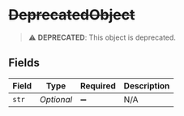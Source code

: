 # ~~DeprecatedObject~~

> :warning: **DEPRECATED**: This object is deprecated.


## Fields

| Field              | Type               | Required           | Description        |
| ------------------ | ------------------ | ------------------ | ------------------ |
| `str`              | *Optional<String>* | :heavy_minus_sign: | N/A                |